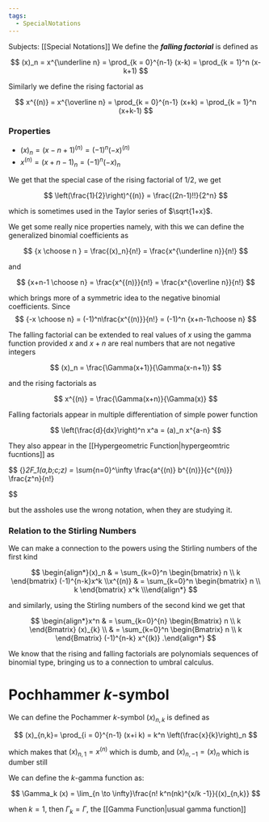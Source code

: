 ```yaml
---
tags:
  - SpecialNotations
---
```

Subjects: [[Special Notations]]
We define the _******falling factorial******_ is defined as

$$ (x)_n = x^{\underline n} = \prod_{k = 0}^{n-1} (x-k) = \prod_{k = 1}^n (x-k+1) $$

Similarly we define the rising factorial as

$$ x^{(n)} = x^{\overline n} = \prod_{k = 0}^{n-1} (x+k) = \prod_{k = 1}^n (x+k-1) $$

### Properties

- $(x)_n = (x-n+1)^{(n)} =(-1)^n(-x)^{(n)}$
- $x^{(n)} = (x+n-1)_{n} =(-1)^n(-x)_{n}$

We get that the special case of the rising factorial of $1/2$, we get

$$ \left(\frac{1}{2}\right)^{(n)} = \frac{(2n-1)!!}{2^n} $$

which is sometimes used in the Taylor series of $\sqrt{1+x}$.

We get some really nice properties namely, with this we can define the generalized binomial coefficients as

$$ {x \choose n } = \frac{(x)_n}{n!} = \frac{x^{\underline n}}{n!} $$

and

$$ {x+n-1 \choose n} = \frac{x^{(n)}}{n!} = \frac{x^{\overline n}}{n!} $$

which brings more of a symmetric idea to the negative binomial coefficients. 
Since 
$$
	{-x \choose n} = (-1)^n\frac{x^{(n)}}{n!} = (-1)^n {x+n-1\choose n}
$$

The falling factorial can be extended to real values of $x$ using the gamma function provided $x$ and $x+n$ are real numbers that are not negative integers

$$ (x)_n = \frac{\Gamma(x+1)}{\Gamma(x-n+1)} $$

and the rising factorials as

$$ x^{(n)} = \frac{\Gamma(x+n)}{\Gamma(x)} $$

Falling factorials appear in multiple differentiation of simple power function

$$ \left(\frac{d}{dx}\right)^n x^a = (a)_n x^{a-n} $$

They also appear in the [[Hypergeometric Function|hypergeomtric fucntions]] as

$$ {}_2F_1(a,b;c;z) = \sum_{n=0}^\infty \frac{a^{(n)} b^{(n)}}{c^{(n)}} \frac{z^n}{n!}

$$

but the assholes use the wrong notation, when they are studying it.

### Relation to the Stirling Numbers

We can make a connection to the powers using the Stirling numbers of the first kind

$$ \begin{align*}(x)_n & = \sum_{k=0}^n \begin{bmatrix} n \\ k \end{bmatrix} (-1)^{n-k}x^k \\x^{(n)} & = \sum_{k=0}^n \begin{bmatrix} n \\ k \end{bmatrix} x^k \\\end{align*} $$

and similarly, using the Stirling numbers of the second kind we get that

$$ \begin{align*}x^n & = \sum_{k=0}^{n} \begin{Bmatrix} n \\ k \end{Bmatrix} (x)_{k} \\ & = \sum_{k=0}^n \begin{Bmatrix} n \\ k \end{Bmatrix} (-1)^{n-k} x^{(k)} .\end{align*} $$

We know that the rising and falling factorials are polynomials sequences of binomial type, bringing us to a connection to umbral calculus.

# Pochhammer $k$-symbol

We can define the Pochammer $k$-symbol $(x)_{n,k}$ is defined as

$$ (x)_{n,k}= \prod_{i = 0}^{n-1} (x+i k) = k^n \left(\frac{x}{k}\right)_n $$

which makes that $(x)_{n,1} = x^{(n)}$ which is dumb, and $(x)_{n,-1} =(x)_n$ which is dumber still

We can define the $k$-gamma function as:

$$ \Gamma_k (x) = \lim_{n \to \infty}\frac{n! k^n(nk)^{x/k -1}}{(x)_{n,k}} $$

when $k =1$, then $\Gamma_k = \Gamma$, the [[Gamma Function|usual gamma function]]